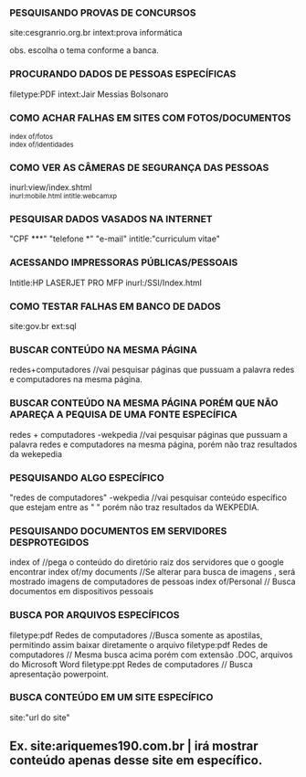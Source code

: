 <!DOCTYPE html>
<html lang="pt-br">
<head>
    <meta charset="UTF-8">
    <meta http-equiv="X-UA-Compatible" content="IE=edge">
    <meta name="viewport" content="width=device-width, initial-scale=1.0">
    
</head>
<body>
<h3>PESQUISANDO PROVAS DE CONCURSOS</h3>
    
   site:cesgranrio.org.br intext:prova informática

 obs. escolha o tema conforme a banca.

<h3>PROCURANDO DADOS DE PESSOAS ESPECÍFICAS </h3>   

 filetype:PDF intext:Jair Messias Bolsonaro

<h3>COMO ACHAR FALHAS EM SITES COM FOTOS/DOCUMENTOS</h3>
    <small>index of/fotos<br></small>
    <small>index of/identidades</small>


<h3>COMO VER AS CÂMERAS DE SEGURANÇA DAS PESSOAS </h3>

<smal>inurl:view/index.shtml </smal><br>
<small>inurl:mobile.html intitle:webcamxp</small>
        
        
<h3>PESQUISAR DADOS VASADOS NA INTERNET </h3>

"CPF ***" "telefone *" "e-mail" intitle:"curriculum vitae"

<h3>ACESSANDO IMPRESSORAS PÚBLICAS/PESSOAIS </h3>

Intitle:HP LASERJET PRO MFP inurl:/SSI/Index.html
    
<h3>COMO TESTAR FALHAS EM BANCO DE DADOS</h3>

site:gov.br ext:sql

<h3>BUSCAR CONTEÚDO NA MESMA PÁGINA</h3>

redes+computadores //vai pesquisar páginas que pussuam a palavra redes e computadores na mesma página.

<h3>BUSCAR CONTEÚDO NA MESMA PÁGINA PORÉM QUE NÃO APAREÇA A PEQUISA DE UMA FONTE ESPECÍFICA</h3>

redes + computadores -wekpedia //vai pesquisar páginas que pussuam a palavra redes e computadores na mesma página, porém não traz resultados da wekepedia

<h3>PESQUISANDO ALGO ESPECÍFICO</h3>

"redes de computadores" -wekpedia //vai pesquisar conteúdo específico que estejam entre as " " porém não traz resultados da WEKPEDIA.
    
<h3>PESQUISANDO DOCUMENTOS EM SERVIDORES DESPROTEGIDOS</h3>
    index of //pega o conteúdo do diretório raiz dos servidores que o google encontrar
    index of/my documents //Se alterar para busca de imagens , será mostrado imagens de computadores de pessoas
    index of/Personal // Busca documentos em dispositivos pessoais 

<h3>BUSCA POR ARQUIVOS ESPECÍFICOS</h3>    
    filetype:pdf Redes de computadores //Busca somente as apostilas, permitindo assim baixar diretamente o arquivo
    filetype:pdf Redes de computadores // Mesma busca acima porém com extensão .DOC, arquivos do Microsoft Word
    filetype:ppt Redes de computadores // Busca apresentação powerpoint.
 
    
<h3>BUSCA CONTEÚDO EM UM SITE ESPECÍFICO</h3>    
    site:"url do site"  <h2>Ex. site:ariquemes190.com.br | irá mostrar conteúdo apenas desse site em específico.<h2>
 

    
</body>
</html>
